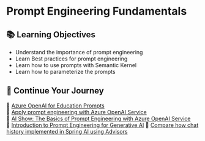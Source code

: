 # Prompt Engineering Fundamentals

## 📚 Learning Objectives

- Understand the importance of prompt engineering
- Learn Best practices for prompt engineering
- Learn how to use prompts with Semantic Kernel
- Learn how to parameterize the prompts

## 🧠 Continue Your Journey

🔗 [Azure OpenAI for Education Prompts](https://techcommunity.microsoft.com/t5/education-blog/azure-openai-for-education-prompts-ai-and-a-guide-from-ethan-and/ba-p/3938259)  
🔗 [Apply prompt engineering with Azure OpenAI Service](https://learn.microsoft.com/en-us/training/modules/apply-prompt-engineering-azure-openai/)  
🔗 [AI Show: The Basics of Prompt Engineering with Azure OpenAI Service](https://www.linkedin.com/learning-login/share?account=2113185&forceAccount=false&redirect=https%3A%2F%2Fwww.linkedin.com%2Flearning%2Fai-show-the-basics-of-prompt-engineering-with-azure-openai-service%3Ftrk%3Dshare_ent_url%26shareId%3DnluVw%252BDQT5uBqKm8Cx%252FJTA%253D%253D)     
🔗 [Introduction to Prompt Engineering for Generative AI](https://www.linkedin.com/learning-login/share?account=2113185&forceAccount=false&redirect=https%3A%2F%2Fwww.linkedin.com%2Flearning%2Fintroduction-to-prompt-engineering-for-generative-ai%3Ftrk%3Dshare_ent_url%26shareId%3DBrFeDgPpS6SUQZ6Gmz%252FycQ%253D%253D)
🔗 [Compare how chat history implemented in Spring AI using Advisors](https://docs.spring.io/spring-ai/reference/api/chatclient.html#_chat_memory)
